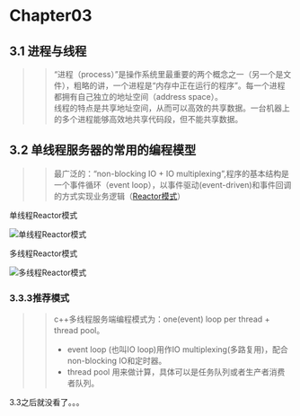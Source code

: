 # Chapter03
## 3.1 进程与线程
>>“进程（process）”是操作系统里最重要的两个概念之一（另一个是文件），粗略的讲，一个进程是“内存中正在运行的程序”。每一个进程都拥有自己独立的地址空间（address space）。   
>>线程的特点是共享地址空间，从而可以高效的共享数据。一台机器上的多个进程能够高效地共享代码段，但不能共享数据。

## 3.2 单线程服务器的常用的编程模型
>> 最广泛的：“non-blocking IO + IO multiplexing”,程序的基本结构是一个事件循环（event loop），以事件驱动(event-driven)和事件回调的方式实现业务逻辑（[Reactor模式](https://juejin.im/post/5bbd9b546fb9a05d2068651c)）     

单线程Reactor模式   

![单线程Reactor模式](https://github.com/834810071/muduo_study/blob/master/book_study/%E5%8D%95%E7%BA%BF%E7%A8%8B%20Reactor%20%E6%A8%A1%E5%BC%8F "单线程Reactor模式")   

多线程Reactor模式    

![多线程Reactor模式](https://github.com/834810071/muduo_study/blob/master/book_study/%E5%A4%9A%E7%BA%BF%E7%A8%8B%20Reactor%20%E6%A8%A1%E5%BC%8F "多线程Reactor模式")  


### 3.3.3推荐模式
>> c++多线程服务端编程模式为：one(event) loop per thread + thread pool。   
>> * event loop (也叫IO loop)用作IO multiplexing(多路复用)，配合non-blocking IO和定时器。
>> * thread pool 用来做计算，具体可以是任务队列或者生产者消费者队列。

3.3之后就没看了。。。